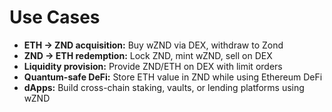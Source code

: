 # Use Cases

- **ETH → ZND acquisition:** Buy wZND via DEX, withdraw to Zond
- **ZND → ETH redemption:** Lock ZND, mint wZND, sell on DEX
- **Liquidity provision:** Provide ZND/ETH on DEX with limit orders
- **Quantum-safe DeFi:** Store ETH value in ZND while using Ethereum DeFi
- **dApps:** Build cross-chain staking, vaults, or lending platforms using wZND
